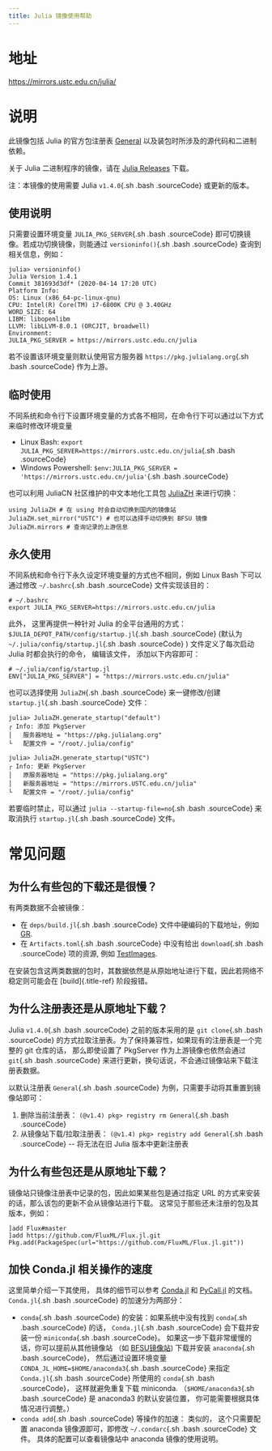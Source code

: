 ```yaml
---
title: Julia 镜像使用帮助
---
```


地址
====

<https://mirrors.ustc.edu.cn/julia/>

说明
====

此镜像包括 Julia 的官方包注册表
[General](https://github.com/JuliaRegistries/General)
以及装包时所涉及的源代码和二进制依赖。

关于 Julia 二进制程序的镜像，请在 [Julia
Releases](https://mirrors.ustc.edu.cn/julia-releases/) 下载。

注：本镜像的使用需要 Julia `v1.4.0`{.sh .bash .sourceCode}
或更新的版本。

使用说明
--------

只需要设置环境变量 `JULIA_PKG_SERVER`{.sh .bash .sourceCode}
即可切换镜像。若成功切换镜像，则能通过 `versioninfo()`{.sh .bash
.sourceCode} 查询到相关信息，例如：

``` {.sourceCode .text}
julia> versioninfo()
Julia Version 1.4.1
Commit 381693d3df* (2020-04-14 17:20 UTC)
Platform Info:
OS: Linux (x86_64-pc-linux-gnu)
CPU: Intel(R) Core(TM) i7-6800K CPU @ 3.40GHz
WORD_SIZE: 64
LIBM: libopenlibm
LLVM: libLLVM-8.0.1 (ORCJIT, broadwell)
Environment:
JULIA_PKG_SERVER = https://mirrors.ustc.edu.cn/julia
```

若不设置该环境变量则默认使用官方服务器 `https://pkg.julialang.org`{.sh
.bash .sourceCode} 作为上游。

临时使用
--------

不同系统和命令行下设置环境变量的方式各不相同，在命令行下可以通过以下方式来临时修改环境变量

-   Linux Bash:
    `export JULIA_PKG_SERVER=https://mirrors.ustc.edu.cn/julia`{.sh
    .bash .sourceCode}
-   Windows Powershell:
    `$env:JULIA_PKG_SERVER = 'https://mirrors.ustc.edu.cn/julia'`{.sh
    .bash .sourceCode}

也可以利用 JuliaCN 社区维护的中文本地化工具包
[JuliaZH](https://github.com/JuliaCN/JuliaZH.jl) 来进行切换：

``` {.sourceCode .text}
using JuliaZH # 在 using 时会自动切换到国内的镜像站
JuliaZH.set_mirror("USTC") # 也可以选择手动切换到 BFSU 镜像
JuliaZH.mirrors # 查询记录的上游信息
```

永久使用
--------

不同系统和命令行下永久设定环境变量的方式也不相同，例如 Linux Bash
下可以通过修改 `~/.bashrc`{.sh .bash .sourceCode} 文件实现该目的：

``` {.sourceCode .text}
# ~/.bashrc
export JULIA_PKG_SERVER=https://mirrors.ustc.edu.cn/julia
```

此外， 这里再提供一种针对 Julia 的全平台通用的方式：
`$JULIA_DEPOT_PATH/config/startup.jl`{.sh .bash .sourceCode} (默认为
`~/.julia/config/startup.jl`{.sh .bash .sourceCode} ) 文件定义了每次启动
Julia 时都会执行的命令， 编辑该文件， 添加以下内容即可：

``` {.sourceCode .text}
# ~/.julia/config/startup.jl
ENV["JULIA_PKG_SERVER"] = "https://mirrors.ustc.edu.cn/julia"
```

也可以选择使用 `JuliaZH`{.sh .bash .sourceCode} 来一键修改/创建
`startup.jl`{.sh .bash .sourceCode} 文件：

``` {.sourceCode .text}
julia> JuliaZH.generate_startup("default")
┌ Info: 添加 PkgServer
│   服务器地址 = "https://pkg.julialang.org"
└   配置文件 = "/root/.julia/config"

julia> JuliaZH.generate_startup("USTC")
┌ Info: 更新 PkgServer
│   原服务器地址 = "https://pkg.julialang.org"
│   新服务器地址 = "https://mirrors.USTC.edu.cn/julia"
└   配置文件 = "/root/.julia/config"
```

若要临时禁止，可以通过 `julia --startup-file=no`{.sh .bash .sourceCode}
来取消执行 `startup.jl`{.sh .bash .sourceCode} 文件。

常见问题
========

为什么有些包的下载还是很慢？
----------------------------

有两类数据不会被镜像：

-   在 `deps/build.jl`{.sh .bash .sourceCode}
    文件中硬编码的下载地址，例如
    [GR](https://github.com/jheinen/GR.jl/blob/70f025d5cb439d036409f1985107cb5e1615097f/deps/build.jl#L116).
-   在 `Artifacts.toml`{.sh .bash .sourceCode} 中没有给出 `download`{.sh
    .bash .sourceCode} 项的资源, 例如
    [TestImages](https://github.com/JuliaImages/TestImages.jl/blob/eaa94348df619c65956e8cfb0032ecddb7a29d3a/Artifacts.toml).

在安装包含这两类数据的包时，其数据依然是从原始地址进行下载，因此若网络不稳定则可能会在
[build]{.title-ref} 阶段报错。

为什么注册表还是从原地址下载？
------------------------------

Julia `v1.4.0`{.sh .bash .sourceCode} 之前的版本采用的是 `git clone`{.sh
.bash .sourceCode}
的方式拉取注册表。为了保持兼容性，如果现有的注册表是一个完整的 git
仓库的话， 那么即使设置了 PkgServer 作为上游镜像也依然会通过 `git`{.sh
.bash .sourceCode}
来进行更新，换句话说，不会通过镜像站来下载注册表数据。

以默认注册表 `General`{.sh .bash .sourceCode}
为例，只需要手动将其重置到镜像站即可：

1.  删除当前注册表： `(@v1.4) pkg> registry rm General`{.sh .bash
    .sourceCode}
2.  从镜像站下载/拉取注册表： `(@v1.4) pkg> registry add General`{.sh
    .bash .sourceCode} \-- 将无法在旧 Julia 版本中更新注册表

为什么有些包还是从原地址下载？
------------------------------

镜像站只镜像注册表中记录的包，因此如果某些包是通过指定 URL
的方式来安装的话，那么该包的更新不会从镜像站进行下载。
这常见于那些还未注册的包及其版本，例如：

``` {.sourceCode .text}
]add Flux#master
]add https://github.com/FluxML/Flux.jl.git
Pkg.add(PackageSpec(url="https://github.com/FluxML/Flux.jl.git"))
```

加快 Conda.jl 相关操作的速度
----------------------------

这里简单介绍一下其使用， 具体的细节可以参考
[Conda.jl](https://github.com/JuliaPy/Conda.jl) 和
[PyCall.jl](https://github.com/JuliaPy/PyCall.jl) 的文档。
`Conda.jl`{.sh .bash .sourceCode} 的加速分为两部分：

-   `conda`{.sh .bash .sourceCode} 的安装：如果系统中没有找到
    `conda`{.sh .bash .sourceCode} 的话， `Conda.jl`{.sh .bash
    .sourceCode} 会下载并安装一份 `miniconda`{.sh .bash .sourceCode}。
    如果这一步下载非常缓慢的话，你可以提前从其他镜像站 （如
    [BFSU镜像站](https://mirrors.bfsu.edu.cn/help/anaconda/)) 下载并安装
    `anaconda`{.sh .bash .sourceCode}， 然后通过设置环境变量
    `CONDA_JL_HOME=$HOME/anaconda3`{.sh .bash .sourceCode} 来指定
    `Conda.jl`{.sh .bash .sourceCode} 所使用的 `conda`{.sh .bash
    .sourceCode}， 这样就避免重复下载 miniconda. （`$HOME/anaconda3`{.sh
    .bash .sourceCode} 是 anaconda3 的默认安装位置，
    你可能需要根据具体情况进行调整。）
-   `conda add`{.sh .bash .sourceCode} 等操作的加速： 类似的，
    这个只需要配置 anaconda 镜像源即可，即修改 `~/.condarc`{.sh .bash
    .sourceCode} 文 件。 具体的配置可以查看镜像站中 anaconda
    镜像的使用说明。
